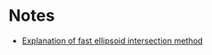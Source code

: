 # Notes
- [Explanation of fast ellipsoid intersection method](https://math.stackexchange.com/questions/1114879/detect-if-two-ellipses-intersect)
